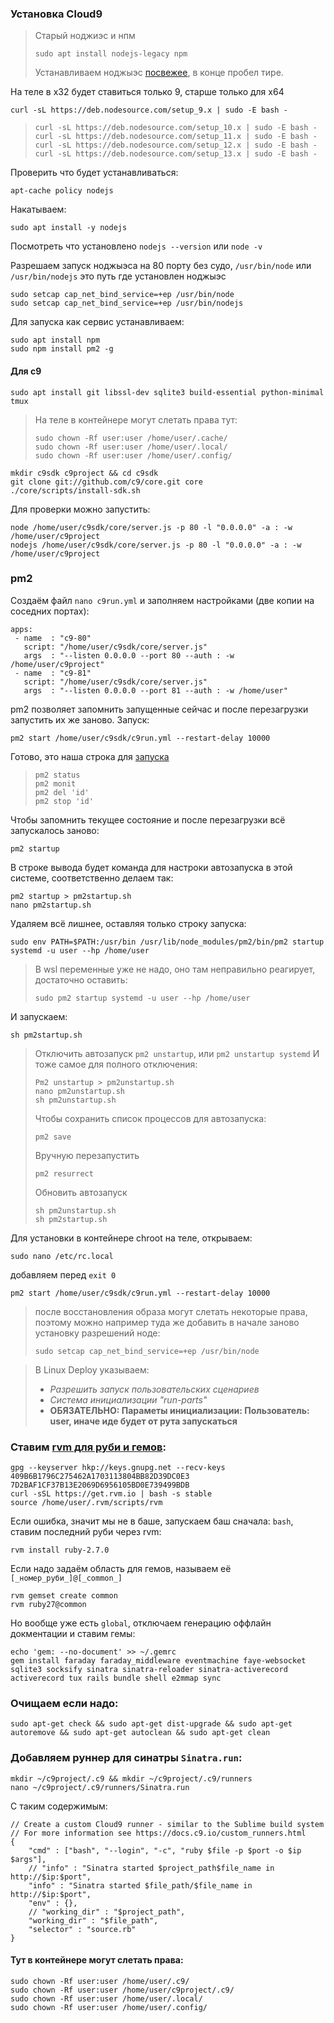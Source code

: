### Установка Cloud9
> Cтарый ноджиэс и нпм
> ```
> sudo apt install nodejs-legacy npm
> ```
> Устанавливаем ноджыэс [посвежее](https://github.com/nodesource/distributions/blob/master/README.md), в конце пробел тире.

На теле в x32 будет ставиться только 9, старше только для x64
```
curl -sL https://deb.nodesource.com/setup_9.x | sudo -E bash -
```
> ```
> curl -sL https://deb.nodesource.com/setup_10.x | sudo -E bash -
> curl -sL https://deb.nodesource.com/setup_11.x | sudo -E bash -
> curl -sL https://deb.nodesource.com/setup_12.x | sudo -E bash -
> curl -sL https://deb.nodesource.com/setup_13.x | sudo -E bash -
> ```

Проверить что будет устанавливаться:
```
apt-cache policy nodejs
```
Накатываем:
```
sudo apt install -y nodejs
```
Посмотреть что установлено `nodejs --version` или `node -v`

Разрешаем запуск ноджыэса на 80 порту без судо, `/usr/bin/node` или `/usr/bin/nodejs` это путь где установлен ноджыэс
```
sudo setcap cap_net_bind_service=+ep /usr/bin/node
sudo setcap cap_net_bind_service=+ep /usr/bin/nodejs
```
Для запуска как сервис устанавливаем:
```
sudo apt install npm
sudo npm install pm2 -g
```

#### Для c9
```
sudo apt install git libssl-dev sqlite3 build-essential python-minimal tmux
```

> На теле в контейнере могут слетать права тут:
> ```
> sudo chown -Rf user:user /home/user/.cache/
> sudo chown -Rf user:user /home/user/.local/
> sudo chown -Rf user:user /home/user/.config/
> ```


```
mkdir c9sdk c9project && cd c9sdk
git clone git://github.com/c9/core.git core
./core/scripts/install-sdk.sh
```
Для проверки можно запустить:
```
node /home/user/c9sdk/core/server.js -p 80 -l "0.0.0.0" -a : -w /home/user/c9project
nodejs /home/user/c9sdk/core/server.js -p 80 -l "0.0.0.0" -a : -w /home/user/c9project
```
### pm2
Создаём файл `nano c9run.yml` и заполняем настройками (две копии на соседних портах):
```
apps:
 - name  : "c9-80"
   script: "/home/user/c9sdk/core/server.js"
   args  : "--listen 0.0.0.0 --port 80 --auth : -w /home/user/c9project"
 - name  : "c9-81"
   script: "/home/user/c9sdk/core/server.js"
   args  : "--listen 0.0.0.0 --port 81 --auth : -w /home/user"
```

pm2 позволяет запомнить запущенные сейчас и после перезагрузки запустить их же заново.
Запуск:
```
pm2 start /home/user/c9sdk/c9run.yml --restart-delay 10000
```
Готово, это наша строка для [запуска](http://pm2.keymetrics.io/docs/usage/startup/)
> ```
> pm2 status
> pm2 monit
> pm2 del 'id'
> pm2 stop 'id'
> ```

Чтобы запомнить текущее состояние и после перезагрузки всё запускалось заново:
```
pm2 startup
```
В строке вывода будет команда для настроки автозапуска в этой системе, соответственно делаем так:
```
pm2 startup > pm2startup.sh
nano pm2startup.sh
```
Удаляем всё лишнее, оставляя только строку запуска:
```
sudo env PATH=$PATH:/usr/bin /usr/lib/node_modules/pm2/bin/pm2 startup systemd -u user --hp /home/user
```
> В wsl переменные уже не надо, оно там неправильно реагирует, достаточно оставить:
> ```
> sudo pm2 startup systemd -u user --hp /home/user
> ```

И запускаем:
```
sh pm2startup.sh
```

> Отключить автозапуск `pm2 unstartup`, или `pm2 unstartup systemd`
> И тоже самое для полного отключения:
> ```
> Pm2 unstartup > pm2unstartup.sh
> nano pm2unstartup.sh
> sh pm2unstartup.sh
> ```
> Чтобы сохранить список процессов для автозапуска:
> ```
> pm2 save
> ```
> Вручную перезапустить
> ```
> pm2 resurrect
> ```
> 
> Обновить автозапуск
> ```
> sh pm2unstartup.sh
> sh pm2startup.sh
> ```
> 

Для установки в контейнере chroot на теле, открываем:
```
sudo nano /etc/rc.local
```
добавляем перед `exit 0`
```
pm2 start /home/user/c9sdk/c9run.yml --restart-delay 10000
```
> после восстановления образа могут слетать некоторые права, поэтому можно например туда же добавить в начале заново установку разрешений ноде:
> ```
> sudo setcap cap_net_bind_service=+ep /usr/bin/node
> ```

> В Linux Deploy указываем:
> * _Разрешить запуск пользовательских сценариев_
> * _Система инициализации "run-parts"_
> * __ОБЯЗАТЕЛЬНО: Параметы инициализации: Пользователь: user, иначе иде будет от рута запускаться__


### Ставим [rvm для руби и гемов](https://rvm.io/):
```
gpg --keyserver hkp://keys.gnupg.net --recv-keys 409B6B1796C275462A1703113804BB82D39DC0E3 7D2BAF1CF37B13E2069D6956105BD0E739499BDB
curl -sSL https://get.rvm.io | bash -s stable
source /home/user/.rvm/scripts/rvm
```
Если ошибка, значит мы не в баше, запускаем баш сначала: `bash`, ставим последний руби через rvm:
```
rvm install ruby-2.7.0
```
Если надо задаём область для гемов, называем её `[_номер_руби_]@[_common_]`
```
rvm gemset create common
rvm ruby27@common
```
Но вообще уже есть `global`, отключаем генерацию оффлайн докментации и ставим гемы:
```
echo 'gem: --no-document' >> ~/.gemrc
gem install faraday faraday_middleware eventmachine faye-websocket sqlite3 socksify sinatra sinatra-reloader sinatra-activerecord activerecord tux rails bundle shell e2mmap sync
```

### Очищаем если надо:
```
sudo apt-get check && sudo apt-get dist-upgrade && sudo apt-get autoremove && sudo apt-get autoclean && sudo apt-get clean
```

### Добавляем руннер для синатры `Sinatra.run`:
```
mkdir ~/c9project/.c9 && mkdir ~/c9project/.c9/runners
nano ~/c9project/.c9/runners/Sinatra.run
```
С таким содержимым:
```
// Create a custom Cloud9 runner - similar to the Sublime build system
// For more information see https://docs.c9.io/custom_runners.html
{
    "cmd" : ["bash", "--login", "-c", "ruby $file -p $port -o $ip $args"],
    // "info" : "Sinatra started $project_path$file_name in http://$ip:$port",
    "info" : "Sinatra started $file_path/$file_name in http://$ip:$port",
    "env" : {},
    // "working_dir" : "$project_path",
    "working_dir" : "$file_path",
    "selector" : "source.rb"
}
```

#### Тут в контейнере могут слетать права:
```
sudo chown -Rf user:user /home/user/.c9/
sudo chown -Rf user:user /home/user/c9project/.c9/
sudo chown -Rf user:user /home/user/.local/
sudo chown -Rf user:user /home/user/.config/
```
